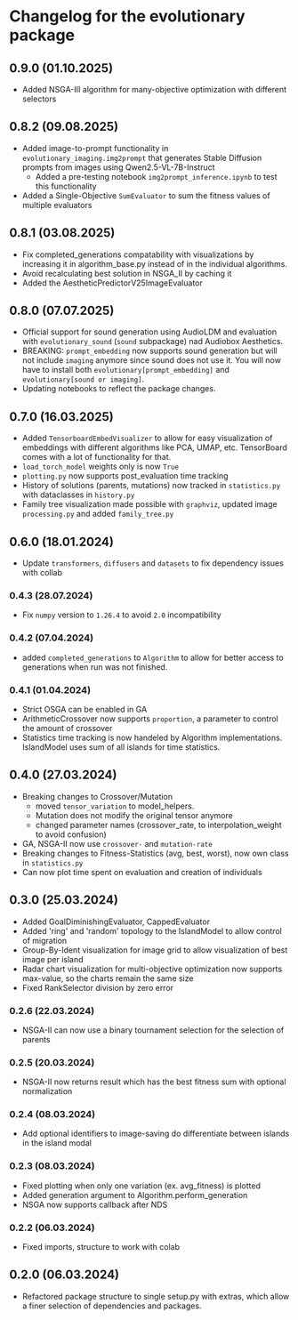 # Changelog for the evolutionary package
## 0.9.0 (01.10.2025)
* Added NSGA-III algorithm for many-objective optimization with different selectors

## 0.8.2 (09.08.2025)
* Added image-to-prompt functionality in `evolutionary_imaging.img2prompt` that generates Stable Diffusion prompts from images using Qwen2.5-VL-7B-Instruct
  * Added a pre-testing notebook `img2prompt_inference.ipynb` to test this functionality
* Added a Single-Objective `SumEvaluator` to sum the fitness values of multiple evaluators

## 0.8.1 (03.08.2025)
* Fix completed_generations compatability with visualizations by increasing it in algorithm_base.py instead of in the individual algorithms.
* Avoid recalculating best solution in NSGA_II by caching it
* Added the AestheticPredictorV25ImageEvaluator

## 0.8.0 (07.07.2025)
* Official support for sound generation using AudioLDM and evaluation with `evolutionary_sound` (`sound` subpackage) nad Audiobox Aesthetics.
* BREAKING: `prompt_embedding` now supports sound generation but will not include `imaging` anymore since sound does not use it. You will now have to install both `evolutionary[prompt_embedding]` and `evolutionary[sound or imaging]`.
* Updating notebooks to reflect the package changes.

## 0.7.0 (16.03.2025)
* Added `TensorboardEmbedVisualizer` to allow for easy visualization of embeddings with different algorithms like PCA, UMAP, etc. TensorBoard comes with a lot of functionality for that.
* `load_torch_model` weights only is now `True`
* `plotting.py` now supports post_evaluation time tracking
* History of solutions (parents, mutations) now tracked in `statistics.py` with dataclasses in `history.py`
* Family tree visualization made possible with `graphviz`, updated image `processing.py` and added `family_tree.py`

## 0.6.0 (18.01.2024)
* Update `transformers`, `diffusers` and `datasets` to fix dependency issues with collab

### 0.4.3 (28.07.2024)
* Fix `numpy` version to `1.26.4` to avoid `2.0` incompatibility

### 0.4.2 (07.04.2024)
* added `completed_generations` to `Algorithm` to allow for better access to generations when 
run was not finished.

### 0.4.1 (01.04.2024)
* Strict OSGA can be enabled in GA
* ArithmeticCrossover now supports `proportion`, a parameter to control the amount of crossover
* Statistics time tracking is now handeled by Algorithm implementations. IslandModel uses
sum of all islands for time statistics.

## 0.4.0 (27.03.2024)
* Breaking changes to Crossover/Mutation
  * moved `tensor_variation` to model_helpers.
  * Mutation does not modify the original tensor anymore
  * changed parameter names (crossover_rate, to interpolation_weight to avoid confusion)
* GA, NSGA-II now use `crossover-` and `mutation-rate`
* Breaking changes to Fitness-Statistics (avg, best, worst), now own class in `statistics.py`
* Can now plot time spent on evaluation and creation of individuals

## 0.3.0 (25.03.2024)
* Added GoalDiminishingEvaluator, CappedEvaluator 
* Added 'ring' and 'random' topology to the IslandModel to allow control of migration
* Group-By-Ident visualization for image grid to allow visualization of best image per island
* Radar chart visualization for multi-objective optimization now supports max-value, so the charts remain the same size
* Fixed RankSelector division by zero error

### 0.2.6 (22.03.2024)
* NSGA-II can now use a binary tournament selection for the selection of parents

### 0.2.5 (20.03.2024)
* NSGA-II now returns result which has the best fitness sum with optional normalization

### 0.2.4 (08.03.2024)
* Add optional identifiers to image-saving do differentiate between islands in the island modal

### 0.2.3 (08.03.2024)
* Fixed plotting when only one variation (ex. avg_fitness) is plotted
* Added generation argument to Algorithm.perform_generation 
* NSGA now supports callback after NDS 

### 0.2.2 (06.03.2024)
* Fixed imports, structure to work with colab

## 0.2.0 (06.03.2024)
* Refactored package structure to single setup.py with extras, which allow 
a finer selection of dependencies and packages.
